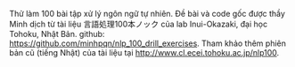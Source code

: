 Thử làm 100 bài tập xử lý ngôn ngữ tự nhiên.
Đề bài và code gốc được thầy Minh dịch từ tài liệu 言語処理100本ノック của lab Inui-Okazaki, đại học Tohoku, Nhật Bản.
github: https://github.com/minhpqn/nlp_100_drill_exercises.
Tham khảo thêm phiên bản cũ (tiếng Nhật) của tài liệu tại http://www.cl.ecei.tohoku.ac.jp/nlp100.


